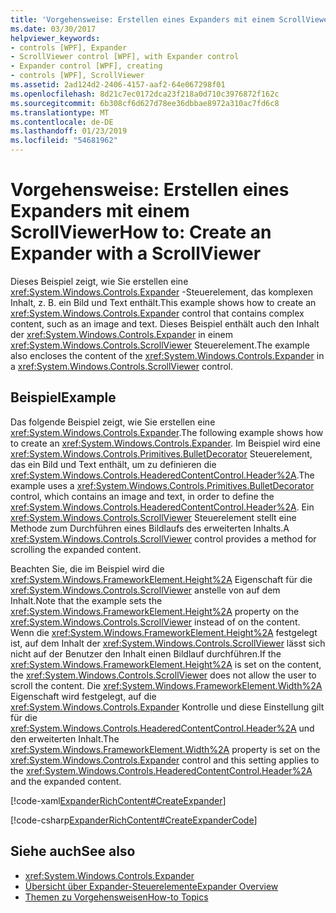 ```yaml
---
title: 'Vorgehensweise: Erstellen eines Expanders mit einem ScrollViewer'
ms.date: 03/30/2017
helpviewer_keywords:
- controls [WPF], Expander
- ScrollViewer control [WPF], with Expander control
- Expander control [WPF], creating
- controls [WPF], ScrollViewer
ms.assetid: 2ad124d2-2406-4157-aaf2-64e067298f01
ms.openlocfilehash: 8d21c7ec0172dca23f218a0d710c3976872f162c
ms.sourcegitcommit: 6b308cf6d627d78ee36dbbae8972a310ac7fd6c8
ms.translationtype: MT
ms.contentlocale: de-DE
ms.lasthandoff: 01/23/2019
ms.locfileid: "54681962"
---
```

# <a name="how-to-create-an-expander-with-a-scrollviewer"></a><span data-ttu-id="ad748-102">Vorgehensweise: Erstellen eines Expanders mit einem ScrollViewer</span><span class="sxs-lookup"><span data-stu-id="ad748-102">How to: Create an Expander with a ScrollViewer</span></span>
<span data-ttu-id="ad748-103">Dieses Beispiel zeigt, wie Sie erstellen eine <xref:System.Windows.Controls.Expander> -Steuerelement, das komplexen Inhalt, z. B. ein Bild und Text enthält.</span><span class="sxs-lookup"><span data-stu-id="ad748-103">This example shows how to create an <xref:System.Windows.Controls.Expander> control that contains complex content, such as an image and text.</span></span> <span data-ttu-id="ad748-104">Dieses Beispiel enthält auch den Inhalt der <xref:System.Windows.Controls.Expander> in einem <xref:System.Windows.Controls.ScrollViewer> Steuerelement.</span><span class="sxs-lookup"><span data-stu-id="ad748-104">The example also encloses the content of the <xref:System.Windows.Controls.Expander> in a <xref:System.Windows.Controls.ScrollViewer> control.</span></span>  
  
## <a name="example"></a><span data-ttu-id="ad748-105">Beispiel</span><span class="sxs-lookup"><span data-stu-id="ad748-105">Example</span></span>  
 <span data-ttu-id="ad748-106">Das folgende Beispiel zeigt, wie Sie erstellen eine <xref:System.Windows.Controls.Expander>.</span><span class="sxs-lookup"><span data-stu-id="ad748-106">The following example shows how to create an <xref:System.Windows.Controls.Expander>.</span></span> <span data-ttu-id="ad748-107">Im Beispiel wird eine <xref:System.Windows.Controls.Primitives.BulletDecorator> Steuerelement, das ein Bild und Text enthält, um zu definieren die <xref:System.Windows.Controls.HeaderedContentControl.Header%2A>.</span><span class="sxs-lookup"><span data-stu-id="ad748-107">The example uses a <xref:System.Windows.Controls.Primitives.BulletDecorator> control, which contains an image and text, in order to define the <xref:System.Windows.Controls.HeaderedContentControl.Header%2A>.</span></span> <span data-ttu-id="ad748-108">Ein <xref:System.Windows.Controls.ScrollViewer> Steuerelement stellt eine Methode zum Durchführen eines Bildlaufs des erweiterten Inhalts.</span><span class="sxs-lookup"><span data-stu-id="ad748-108">A <xref:System.Windows.Controls.ScrollViewer> control provides a method for scrolling the expanded content.</span></span>  
  
 <span data-ttu-id="ad748-109">Beachten Sie, die im Beispiel wird die <xref:System.Windows.FrameworkElement.Height%2A> Eigenschaft für die <xref:System.Windows.Controls.ScrollViewer> anstelle von auf dem Inhalt.</span><span class="sxs-lookup"><span data-stu-id="ad748-109">Note that the example sets the <xref:System.Windows.FrameworkElement.Height%2A> property on the <xref:System.Windows.Controls.ScrollViewer> instead of on the content.</span></span> <span data-ttu-id="ad748-110">Wenn die <xref:System.Windows.FrameworkElement.Height%2A> festgelegt ist, auf dem Inhalt der <xref:System.Windows.Controls.ScrollViewer> lässt sich nicht auf der Benutzer den Inhalt einen Bildlauf durchführen.</span><span class="sxs-lookup"><span data-stu-id="ad748-110">If the <xref:System.Windows.FrameworkElement.Height%2A> is set on the content, the <xref:System.Windows.Controls.ScrollViewer> does not allow the user to scroll the content.</span></span> <span data-ttu-id="ad748-111">Die <xref:System.Windows.FrameworkElement.Width%2A> Eigenschaft wird festgelegt, auf die <xref:System.Windows.Controls.Expander> Kontrolle und diese Einstellung gilt für die <xref:System.Windows.Controls.HeaderedContentControl.Header%2A> und den erweiterten Inhalt.</span><span class="sxs-lookup"><span data-stu-id="ad748-111">The <xref:System.Windows.FrameworkElement.Width%2A> property is set on the <xref:System.Windows.Controls.Expander> control and this setting applies to the <xref:System.Windows.Controls.HeaderedContentControl.Header%2A> and the expanded content.</span></span>  
  
 [!code-xaml[ExpanderRichContent#CreateExpander](../../../../samples/snippets/csharp/VS_Snippets_Wpf/ExpanderRichContent/CSharp/Window1.xaml#createexpander)]  
  
 [!code-csharp[ExpanderRichContent#CreateExpanderCode](../../../../samples/snippets/csharp/VS_Snippets_Wpf/ExpanderRichContent/CSharp/Window1.xaml.cs#createexpandercode)]  
  
## <a name="see-also"></a><span data-ttu-id="ad748-112">Siehe auch</span><span class="sxs-lookup"><span data-stu-id="ad748-112">See also</span></span>
- <xref:System.Windows.Controls.Expander>
- [<span data-ttu-id="ad748-113">Übersicht über Expander-Steuerelemente</span><span class="sxs-lookup"><span data-stu-id="ad748-113">Expander Overview</span></span>](../../../../docs/framework/wpf/controls/expander-overview.md)
- [<span data-ttu-id="ad748-114">Themen zu Vorgehensweisen</span><span class="sxs-lookup"><span data-stu-id="ad748-114">How-to Topics</span></span>](../../../../docs/framework/wpf/controls/expander-how-to-topics.md)
